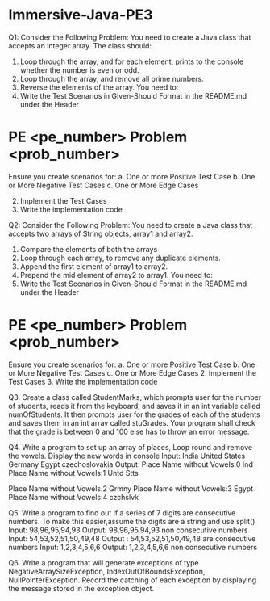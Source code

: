 # Immersive-Java-PE3

Q1: Consider the Following Problem:
You need to create a Java class that accepts an integer array. The class should:
1.    Loop through the array, and for each element, prints to the console whether the number is even or odd.
2.    Loop through the array, and remove all prime numbers.
3.    Reverse the elements of the array.
You need to:
1.    Write the Test Scenarios in Given-Should Format in the README.md under the Header
# PE <pe_number> Problem <prob_number>
Ensure you create scenarios for:
a.    One or more Positive Test Case
b.    One or More Negative Test Cases
c.    One or More Edge Cases

2.    Implement the Test Cases
3.    Write the implementation code


Q2: Consider the Following Problem:
You need to create a Java class that accepts two arrays of String objects, array1 and array2.
1.    Compare the elements of both the arrays
2.    Loop through each array, to remove any duplicate elements.
3.    Append the first element of array1 to array2.
4.    Prepend the mid element of array2 to array1.
You need to:
1.    Write the Test Scenarios in Given-Should Format in the README.md under the Header
# PE <pe_number> Problem <prob_number>
Ensure you create scenarios for:
a.    One or more Positive Test Case
b.    One or More Negative Test Cases
c.    One or More Edge Cases
2.    Implement the Test Cases
3.    Write the implementation code


Q3. Create a class called StudentMarks, which prompts user for the number of students, reads it from the keyboard, and saves it in an int variable called numOfStudents. It then prompts user for the grades of each of the students and saves them in an int array called stuGrades. Your program shall check that the grade is between 0 and 100 else has to throw an error message.


Q4. Write a program to set up an array of places, Loop round and remove the vowels. Display the new
words in console
Input:
India
United States
Germany
Egypt
czechoslovakia
Output:
Place Name without Vowels:0 Ind
Place Name without Vowels:1 Untd Stts

Place Name without Vowels:2 Grmny
Place Name without Vowels:3 Egypt
Place Name without Vowels:4 czchslvk


Q5. Write a program to find out if a series of 7 digits are consecutive numbers. To make this easier,assume the digits are a string and use split()
Input: 98,96,95,94,93
Output: 98,96,95,94,93 non consecutive numbers
Input: 54,53,52,51,50,49,48
Output : 54,53,52,51,50,49,48 are consecutive numbers
Input: 1,2,3,4,5,6,6
Output: 1,2,3,4,5,6,6 non consecutive numbers

Q6. Write a program that will generate exceptions of type NegativeArraySizeException,
IndexOutOfBoundsException, NullPointerException. Record the catching of each exception by
displaying the message stored in the exception object.
